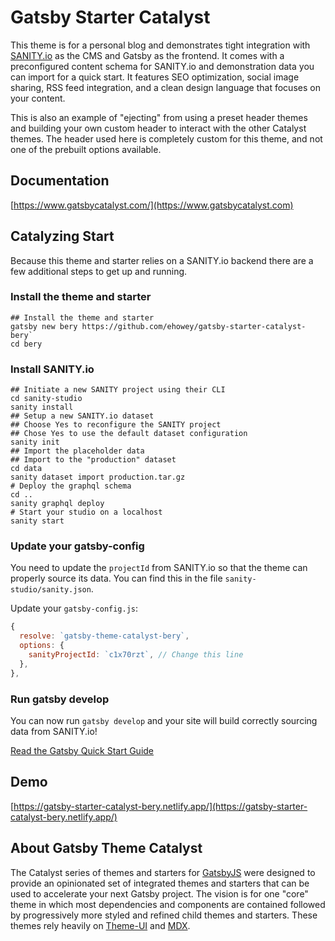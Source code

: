 # Gatsby Starter Catalyst

This theme is for a personal blog and demonstrates tight integration with [SANITY.io](https://www.sanity.io/) as the CMS and Gatsby as the frontend. It comes with a preconfigured content schema for SANITY.io and demonstration data you can import for a quick start. It features SEO optimization, social image sharing, RSS feed integration, and a clean design language that focuses on your content.

This is also an example of "ejecting" from using a preset header themes and building your own custom header to interact with the other Catalyst themes. The header used here is completely custom for this theme, and not one of the prebuilt options available.

## Documentation

[https://www.gatsbycatalyst.com/](https://www.gatsbycatalyst.com)

## Catalyzing Start

Because this theme and starter relies on a SANITY.io backend there are a few additional steps to get up and running.

### Install the theme and starter

```shell
## Install the theme and starter
gatsby new bery https://github.com/ehowey/gatsby-starter-catalyst-bery`
cd bery
```

### Install SANITY.io

```shell
## Initiate a new SANITY project using their CLI
cd sanity-studio
sanity install
## Setup a new SANITY.io dataset
## Choose Yes to reconfigure the SANITY project
## Chose Yes to use the default dataset configuration
sanity init
## Import the placeholder data
## Import to the "production" dataset
cd data
sanity dataset import production.tar.gz
# Deploy the graphql schema
cd ..
sanity graphql deploy
# Start your studio on a localhost
sanity start
```

### Update your gatsby-config

You need to update the `projectId` from SANITY.io so that the theme can properly source its data. You can find this in the file `sanity-studio/sanity.json`.

Update your `gatsby-config.js`:

```js
{
  resolve: `gatsby-theme-catalyst-bery`,
  options: {
    sanityProjectId: `c1x70rzt`, // Change this line
  },
},
```

### Run gatsby develop

You can now run `gatsby develop` and your site will build correctly sourcing data from SANITY.io!

[Read the Gatsby Quick Start Guide](https://www.gatsbyjs.org/docs/quick-start)

## Demo

[https://gatsby-starter-catalyst-bery.netlify.app/](https://gatsby-starter-catalyst-bery.netlify.app/)

## About Gatsby Theme Catalyst

The Catalyst series of themes and starters for [GatsbyJS](https://www.gatsbyjs.org/) were designed to provide an opinionated set of integrated themes and starters that can be used to accelerate your next Gatsby project. The vision is for one "core" theme in which most dependencies and components are contained followed by progressively more styled and refined child themes and starters. These themes rely heavily on [Theme-UI](https://theme-ui.com/) and [MDX](https://mdxjs.com/getting-started/gatsby/).
